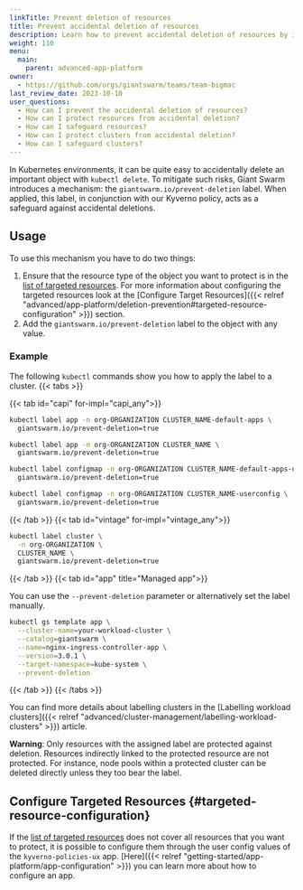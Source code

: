 ```yaml
---
linkTitle: Prevent deletion of resources
title: Prevent accidental deletion of resources
description: Learn how to prevent accidental deletion of resources by introducing a label.
weight: 110
menu:
  main:
    parent: advanced-app-platform
owner:
  - https://github.com/orgs/giantswarm/teams/team-bigmac
last_review_date: 2023-10-10
user_questions:
  - How can I prevent the accidental deletion of resources?
  - How can I protect resources from accidental deletion?
  - How can I safeguard resources?
  - How can I protect clusters from accidental deletion?
  - How can I safeguard clusters?
---
```



In Kubernetes environments, it can be quite easy to accidentally delete an important object with `kubectl delete`.
To mitigate such risks, Giant Swarm introduces a mechanism: the `giantswarm.io/prevent-deletion` label.
When applied, this label, in conjunction with our Kyverno policy, acts as a safeguard against accidental deletions.

## Usage

To use this mechanism you have to do two things:

1. Ensure that the resource type of the object you want to protect is in the [list of targeted resources](https://github.com/giantswarm/kyverno-policies-ux/blob/main/helm/kyverno-policies-ux/values.yaml).
   For more information about configuring the targeted resources look at the [Configure Target Resources]({{< relref "advanced/app-platform/deletion-prevention#targeted-resource-configuration" >}}) section.
2. Add the `giantswarm.io/prevent-deletion` label to the object with any value.

### Example

The following `kubectl` commands show you how to apply the label to a cluster.
{{< tabs >}}

{{< tab id="capi" for-impl="capi_any">}}

```sh
kubectl label app -n org-ORGANIZATION CLUSTER_NAME-default-apps \
  giantswarm.io/prevent-deletion=true

kubectl label app -n org-ORGANIZATION CLUSTER_NAME \
  giantswarm.io/prevent-deletion=true

kubectl label configmap -n org-ORGANIZATION CLUSTER_NAME-default-apps-userconfig \
  giantswarm.io/prevent-deletion=true

kubectl label configmap -n org-ORGANIZATION CLUSTER_NAME-userconfig \
  giantswarm.io/prevent-deletion=true
```

{{< /tab >}}
{{< tab id="vintage" for-impl="vintage_any">}}

```sh
kubectl label cluster \
  -n org-ORGANIZATION \
  CLUSTER_NAME \
  giantswarm.io/prevent-deletion=true
```

{{< /tab >}}
{{< tab id="app" title="Managed app">}}

You can use the `--prevent-deletion` parameter or alternatively set the label manually.

```sh
kubectl gs template app \
  --cluster-name=your-workload-cluster \
  --catalog=giantswarm \
  --name=nginx-ingress-controller-app \
  --version=3.0.1 \
  --target-namespace=kube-system \
  --prevent-deletion
```

{{< /tab >}}
{{< /tabs >}}

You can find more details about labelling clusters in the [Labelling workload clusters]({{< relref "advanced/cluster-management/labelling-workload-clusters" >}}) article.

__Warning__: Only resources with the assigned label are protected against
deletion. Resources indirectly linked to the protected resource are not
protected. For instance, node pools within a protected cluster can be deleted
directly unless they too bear the label.

## Configure Targeted Resources {#targeted-resource-configuration}

If the [list of targeted resources](https://github.com/giantswarm/kyverno-policies-ux/blob/main/helm/kyverno-policies-ux/values.yaml)
does not cover all resources that you want to protect, it is possible to configure them through the user config values of the `kyverno-policies-ux` app.
[Here]({{< relref "getting-started/app-platform/app-configuration" >}}) you can learn more about how to configure an app.
